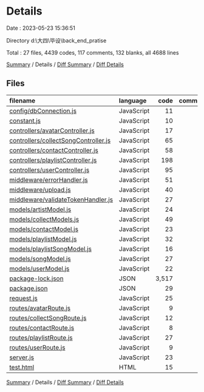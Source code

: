 # Details

Date : 2023-05-23 15:36:51

Directory d:\\大四\\毕设\\back_end_pratise

Total : 27 files,  4439 codes, 117 comments, 132 blanks, all 4688 lines

[Summary](results.md) / Details / [Diff Summary](diff.md) / [Diff Details](diff-details.md)

## Files
| filename | language | code | comment | blank | total |
| :--- | :--- | ---: | ---: | ---: | ---: |
| [config/dbConnection.js](/config/dbConnection.js) | JavaScript | 11 | 0 | 2 | 13 |
| [constant.js](/constant.js) | JavaScript | 10 | 0 | 1 | 11 |
| [controllers/avatarController.js](/controllers/avatarController.js) | JavaScript | 17 | 10 | 2 | 29 |
| [controllers/collectSongController.js](/controllers/collectSongController.js) | JavaScript | 65 | 19 | 9 | 93 |
| [controllers/contactController.js](/controllers/contactController.js) | JavaScript | 58 | 25 | 12 | 95 |
| [controllers/playlistController.js](/controllers/playlistController.js) | JavaScript | 198 | 42 | 20 | 260 |
| [controllers/userController.js](/controllers/userController.js) | JavaScript | 95 | 20 | 11 | 126 |
| [middleware/errorHandler.js](/middleware/errorHandler.js) | JavaScript | 51 | 0 | 2 | 53 |
| [middleware/upload.js](/middleware/upload.js) | JavaScript | 40 | 0 | 6 | 46 |
| [middleware/validateTokenHandler.js](/middleware/validateTokenHandler.js) | JavaScript | 27 | 0 | 2 | 29 |
| [models/artistModel.js](/models/artistModel.js) | JavaScript | 24 | 0 | 3 | 27 |
| [models/collectModels.js](/models/collectModels.js) | JavaScript | 49 | 0 | 7 | 56 |
| [models/contactModel.js](/models/contactModel.js) | JavaScript | 23 | 0 | 2 | 25 |
| [models/playlistModel.js](/models/playlistModel.js) | JavaScript | 32 | 0 | 3 | 35 |
| [models/playlistSongModel.js](/models/playlistSongModel.js) | JavaScript | 16 | 0 | 2 | 18 |
| [models/songModel.js](/models/songModel.js) | JavaScript | 27 | 0 | 3 | 30 |
| [models/userModel.js](/models/userModel.js) | JavaScript | 22 | 0 | 2 | 24 |
| [package-lock.json](/package-lock.json) | JSON | 3,517 | 0 | 1 | 3,518 |
| [package.json](/package.json) | JSON | 29 | 0 | 1 | 30 |
| [request.js](/request.js) | JavaScript | 25 | 0 | 4 | 29 |
| [routes/avatarRoute.js](/routes/avatarRoute.js) | JavaScript | 9 | 0 | 6 | 15 |
| [routes/collectSongRoute.js](/routes/collectSongRoute.js) | JavaScript | 12 | 0 | 6 | 18 |
| [routes/contactRoute.js](/routes/contactRoute.js) | JavaScript | 8 | 0 | 4 | 12 |
| [routes/playlistRoute.js](/routes/playlistRoute.js) | JavaScript | 27 | 0 | 10 | 37 |
| [routes/userRoute.js](/routes/userRoute.js) | JavaScript | 9 | 0 | 5 | 14 |
| [server.js](/server.js) | JavaScript | 23 | 1 | 6 | 30 |
| [test.html](/test.html) | HTML | 15 | 0 | 0 | 15 |

[Summary](results.md) / Details / [Diff Summary](diff.md) / [Diff Details](diff-details.md)